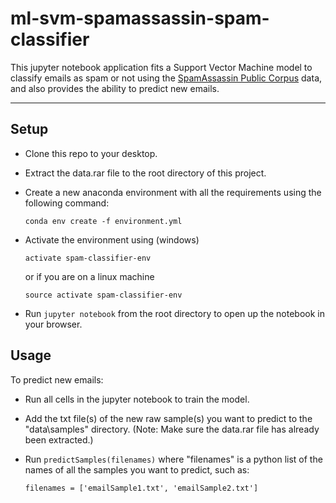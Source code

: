 # ml-svm-spamassassin-spam-classifier
This jupyter notebook application fits a Support Vector Machine model to classify emails as spam or not using the [SpamAssassin Public Corpus](https://spamassassin.apache.org/old/publiccorpus/) data, and also provides the ability to predict new emails.

---

## Setup
- Clone this repo to your desktop.
- Extract the data.rar file to the root directory of this project.
- Create a new anaconda environment with all the requirements using the following command:

      conda env create -f environment.yml

- Activate the environment using (windows)

      activate spam-classifier-env

  or if you are on a linux machine

      source activate spam-classifier-env

- Run `jupyter notebook` from the root directory to open up the notebook in your browser.

## Usage

To predict new emails:
 - Run all cells in the jupyter notebook to train the model.
 - Add the txt file(s) of the new raw sample(s) you want to predict to the "data\samples" directory. (Note: Make sure the data.rar file has already been extracted.)
 - Run `predictSamples(filenames)` where "filenames" is a python list of the names of all the samples you want to predict, such as:
 
       filenames = ['emailSample1.txt', 'emailSample2.txt']
